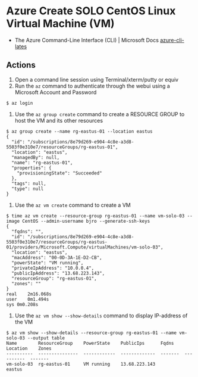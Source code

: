 # Azure Create SOLO CentOS Linux Virtual Machine (VM)
* The Azure Command-Line Interface (CLI) | Microsoft Docs
[azure-cli-lates](https://docs.microsoft.com/en-us/cli/azure/?view=azure-cli-latest)
## Actions
1. Open a command line session using Terminal/xterm/putty or equiv
1. Run the `az` command to authenticate through the webui using a Microsoft Account and Password
```
$ az login
```
1. Use the `az group create` command to create a RESOURCE GROUP to host the VM and its other resources
```
$ az group create --name rg-eastus-01 --location eastus
{
  "id": "/subscriptions/8e79d269-e904-4c8e-a3d8-5503f0e310e7/resourceGroups/rg-eastus-01",
  "location": "eastus",
  "managedBy": null,
  "name": "rg-eastus-01",
  "properties": {
    "provisioningState": "Succeeded"
  },
  "tags": null,
  "type": null
}
```
1. Use the `az vm create` command to create a VM
```
$ time az vm create --resource-group rg-eastus-01 --name vm-solo-03 --image CentOS --admin-username bjro --generate-ssh-keys
{
  "fqdns": "",
  "id": "/subscriptions/8e79d269-e904-4c8e-a3d8-5503f0e310e7/resourceGroups/rg-eastus-01/providers/Microsoft.Compute/virtualMachines/vm-solo-03",
  "location": "eastus",
  "macAddress": "00-0D-3A-1E-D2-CB",
  "powerState": "VM running",
  "privateIpAddress": "10.0.0.4",
  "publicIpAddress": "13.68.223.143",
  "resourceGroup": "rg-eastus-01",
  "zones": ""
}
real	2m16.068s
user	0m1.494s
sys	0m0.208s
```
1. Use the `az vm show --show-details` command to display IP-address of the VM
```
$ az vm show --show-details --resource-group rg-eastus-01 --name vm-solo-03 --output table
Name        ResourceGroup    PowerState    PublicIps      Fqdns    Location    Zones
----------  ---------------  ------------  -------------  -------  ----------  -------
vm-solo-03  rg-eastus-01     VM running    13.68.223.143           eastus

```

